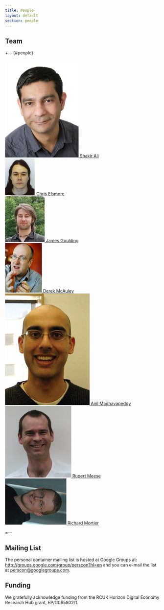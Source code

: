 ```yaml
---
title: People
layout: default
section: people
---
```


Team
----

+-- {#people}

<div class="person"><a href="">
  <img class="aligncenter" src="/images/people/sa.png" alt="">
  Shakir Ali
</a></div>
<div class="person"><a href="">
  <img class="aligncenter" src="/images/people/cce.png" alt="">
  Chris Elsmore
</a></div>
<div class="person"><a href="">
  <img class="aligncenter" src="/images/people/jog.png" alt="">
  James Goulding
</a></div>
<div class="person"><a href="">
  <img class="aligncenter" src="/images/people/drm.png" alt="">
  Derek McAuley
</a></div>
<div class="person"><a href="">
  <img class="aligncenter" src="/images/people/avsm.png" alt="">
  Anil Madhavapeddy
</a></div>
<div class="person"><a href="">
  <img class="aligncenter" src="/images/people/rm.png" alt="">
  Rupert Meese
</a></div>
<div class="person"><a href="">
  <img class="aligncenter" src="/images/people/rmm.png" alt="">
  Richard Mortier
</a></div>

=--

Mailing List
------------

The personal container mailing list is hosted at Google Groups at:
<http://groups.google.com/group/perscon?hl=en> and you can e-mail the
list at <perscon@googlegroups.com>. 


Funding
-------

We gratefully acknowledge funding from the RCUK Horizon Digital
Economy Research Hub grant, EP/G065802/1. 

